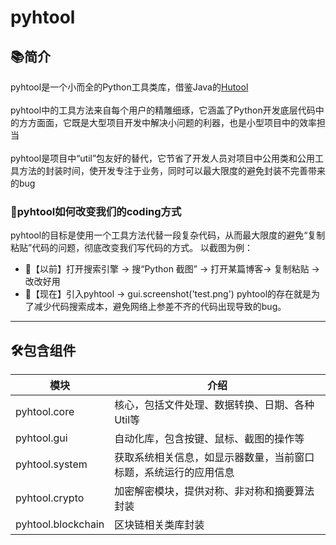 # pyhtool

## 📚简介
pyhtool是一个小而全的Python工具类库，借鉴Java的[Hutool](https://github.com/dromara/hutool) <br /><br />
pyhtool中的工具方法来自每个用户的精雕细琢，它涵盖了Python开发底层代码中的方方面面，它既是大型项目开发中解决小问题的利器，也是小型项目中的效率担当<br /><br />
pyhtool是项目中“util”包友好的替代，它节省了开发人员对项目中公用类和公用工具方法的封装时间，使开发专注于业务，同时可以最大限度的避免封装不完善带来的bug<br />

### 🍺pyhtool如何改变我们的coding方式
pyhtool的目标是使用一个工具方法代替一段复杂代码，从而最大限度的避免“复制粘贴”代码的问题，彻底改变我们写代码的方式。
以截图为例：
- 👴【以前】打开搜索引擎 -> 搜“Python 截图” -> 打开某篇博客-> 复制粘贴 -> 改改好用
- 👦【现在】引入pyhtool  -> gui.screenshot('test.png')
pyhtool的存在就是为了减少代码搜索成本，避免网络上参差不齐的代码出现导致的bug。
-------------------------------------------------------------------------------

## 🛠️包含组件
| 模块                    | 介绍                               |
|-----------------------|----------------------------------|
| pyhtool.core         | 核心，包括文件处理、数据转换、日期、各种Util等        |
| pyhtool.gui          | 自动化库，包含按键、鼠标、截图的操作等              |
| pyhtool.system       | 获取系统相关信息，如显示器数量，当前窗口标题，系统运行的应用信息 |
| pyhtool.crypto       | 加密解密模块，提供对称、非对称和摘要算法封装           |
| pyhtool.blockchain   | 区块链相关类库封装                        |
